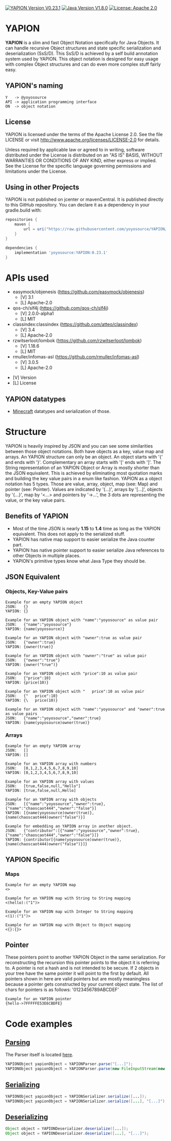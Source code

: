 [![YAPION Version V0.23.1](https://img.shields.io/badge/YAPION%20Version-0.23.1-red)](https://github.com/yoyosource/YAPION/tree/master/)
[![Java Version V1.8.0](https://img.shields.io/badge/Java%20Version-1.8.0-blue.svg)](https://github.com/yoyosource/YAPION/tree/master/)
[![License: Apache 2.0](https://img.shields.io/badge/license-Apache%202-blue)](http://www.apache.org/licenses/LICENSE-2.0)

# YAPION
**YAPION** is a slim and fast Object Notation specifically for Java Objects.
It can handle recursive Object structures and state specific serialization and deserialization (SsS/D).
This SsS/D is achieved by a self build annotation system used by YAPION. This object notation is designed for easy usage with complex Object structures and can do even more complex stuff fairly easy.   

## YAPION's naming
```
Y   -> @yoyosource   
API -> application programming interface
ON  -> object notation
```

## License
YAPION is licensed under the terms of the Apache License 2.0. See the file LICENSE or visit http://www.apache.org/licenses/LICENSE-2.0 for details.

Unless required by applicable law or agreed to in writing, software distributed under the License is distributed on an "AS IS" BASIS, WITHOUT WARRANTIES OR CONDITIONS OF ANY KIND, either express or implied. See the License for the specific language governing permissions and limitations under the License.

## Using in other Projects
YAPION is not published on jcenter or mavenCentral. It is published directly to this GitHub repository. You can declare it as a dependency in your gradle.build with:
```groovy
repositories {
    maven {
        url = uri("https://raw.githubusercontent.com/yoyosource/YAPION/master/releases")
    }
}

dependencies {
    implementation 'yoyosource:YAPION:0.23.1'
}
```

# APIs used
- easymock/objenesis (https://github.com/easymock/objenesis)
  - [V] 3.1
  - [L] Apache-2.0
- qos-ch/slf4j (https://github.com/qos-ch/slf4j)
  - [V] 2.0.0-alpha1
  - [L] MIT
- classindex:classindex (https://github.com/atteo/classindex)
  - [V] 3.4
  - [L] Apache-2.0
- rzwitserloot/lombok (https://github.com/rzwitserloot/lombok)
  - [V] 1.18.6
  - [L] MIT
- rmuller/infomas-asl (https://github.com/rmuller/infomas-asl)
  - [V] 3.0.5
  - [L] Apache-2.0

* [V] Version
* [L] License

## YAPION datatypes
- [Minecraft](https://github.com/yoyosource/YAPION-datatypes-mc) datatypes and serialization of those.

# Structure
YAPION is heavily inspired by JSON and you can see some similarities between those object notations.
Both have objects as a key, value map and arrays. An YAPION structure can only be an object. An object starts with '{' and ends with '}'. Complementary an array starts with '\[' ends with ']'.
The String representation of an YAPION Object or Array is mostly shorter than the JSON equivalent. This is achieved by eliminating most quotation marks and building the key value pairs in a enum like fashion.
YAPION as a object notation has 5 types. Those are value, array, object, map (see: Map) and pointer (see: Pointer).
Values are indicated by '(...)', arrays by '\[...]', objects by '{...}', map by '<...> and pointers by '->...', the 3 dots are representing the value, or the key value pairs.

## Benefits of YAPION
- Most of the time JSON is nearly **1.15** to **1.4** time as long as the YAPION equivalent. This does not apply to the serialized stuff.
- YAPION has native map support to easier serialize the Java counter part.
- YAPION has native pointer support to easier serialize Java references to other Objects in multiple places.
- YAPION's primitive types know what Java Type they should be.

## JSON Equivalent
### Objects, Key-Value pairs
```
Example for an empty YAPION object
JSON:   {}
YAPION: {}

Example for an YAPION object with "name":"yoyosource" as value pair
JSON:   {"name":"yoyosource"}
YAPION: {name(yoyosource)}

Example for an YAPION object with "owner":true as value pair
JSON:   {"owner":true}
YAPION: {owner(true)}

Example for an YAPION object with "owner":"true" as value pair
JSON:   {"owner":"true"}
YAPION: {owner("true")}

Example for an YAPION object with "price":10 as value pair
JSON:   {"price":10}
YAPION: {price(10)}

Example for an YAPION object with "   price":10 as value pair
JSON:   {"   price":10}
YAPION: {\   price(10)}

Example for an YAPION object with "name":"yoyosource" and "owner":true as value pairs
JSON:   {"name":"yoyosource","owner":true}
YAPION: {name(yoyosource)owner(true)}
```
### Arrays
```
Example for an empty YAPION array
JSON:   []
YAPION: []

Example for an YAPION array with numbers
JSON:   [0,1,2,3,4,5,6,7,8,9,10]
YAPION: [0,1,2,3,4,5,6,7,8,9,10]

Example for an YAPION array with values
JSON:   [true,false,null,"Hello"]
YAPION: [true,false,null,Hello]

Example for an YAPION array with objects
JSON:   [{"name":"yoyosource","owner":true},{"name":"chaoscaot444","owner":"false"}]
YAPION: [{name(yoyosource)owner(true)},{name(chaoscaot444)owner("false")}]

Example for embedding an YAPION array in another object.
JSON:   {"contributor":[{"name":"yoyosource","owner":true},{"name":"chaoscaot444","owner":"false"}]}
YAPION: {contributor[{name(yoyosource)owner(true)},{name(chaoscaot444)owner("false")}]}
```
## YAPION Specific
### Maps
```
Example for an empty YAPION map
<>

Example for an YAPION map with String to String mapping
<(hello):("1")>

Example for an YAPION map with Integer to String mapping
<(1):("1")>

Example for an YAPION map with Object to Object mapping
<{}:{}>
```
## Pointer
These pointers point to another YAPION Object in the same serialization. For reconstructing the recursion this pointer points to the object it is referring to.
A pointer is not a hash and is not intended to be secure. If 2 objects in your tree have the same pointer it will point to the first by default.
All pointers shown in here are valid pointers but are mostly meaningless because a pointer gets constructed by your current object state.
The list of chars for pointers is as follows: '0123456789ABCDEF'
```
Example for an YAPION pointer
{hello->7FFFFFE53E6CBDFE}
```

# Code examples
## [Parsing](https://github.com/yoyosource/YAPION/tree/master/src/main/java/yapion/hierarchy)
The Parser itself is located [here](https://github.com/yoyosource/YAPION/tree/master/src/main/java/yapion/parser).
```java
YAPIONObject yapionObject = YAPIONParser.parse("[...]");
YAPIONObject yapionObject = YAPIONParser.parse(new FileInputStream(new File([...])));
```

## [Serializing](https://github.com/yoyosource/YAPION/tree/master/src/main/java/yapion/serializing)
```java
YAPIONObject yapionObject = YAPIONSerializer.serialize([...]);
YAPIONObject yapionObject = YAPIONSerializer.serialize([...], "[...]");
```

## [Deserializing](https://github.com/yoyosource/YAPION/tree/master/src/main/java/yapion/serializing)
```java
Object object = YAPIONDeserializer.deserialize([...]);
Object object = YAPIONDeserializer.deserialize([...], "[...]");
```